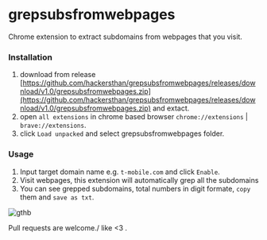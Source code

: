 # grepsubsfromwebpages
Chrome extension to extract subdomains from webpages that you visit.

### Installation
1. download from release [https://github.com/hackersthan/grepsubsfromwebpages/releases/download/v1.0/grepsubsfromwebpages.zip](https://github.com/hackersthan/grepsubsfromwebpages/releases/download/v1.0/grepsubsfromwebpages.zip) and extact.
2. open `all extensions` in chrome based browser `chrome://extensions` | `brave://extensions`.
3. click `Load unpacked` and select grepsubsfromwebpages folder.


### Usage
1. Input target domain name e.g. `t-mobile.com` and click `Enable`.
2. Visit webpages, this extension will automatically grep all the subdomains
3. You can see grepped subdomains, total numbers in digit formate, `copy` them and  `save as txt`.

![gthb](https://github.com/user-attachments/assets/5b70addc-7092-4977-bb4b-d475d9d2e849)


Pull requests are welcome./
like <3
.
